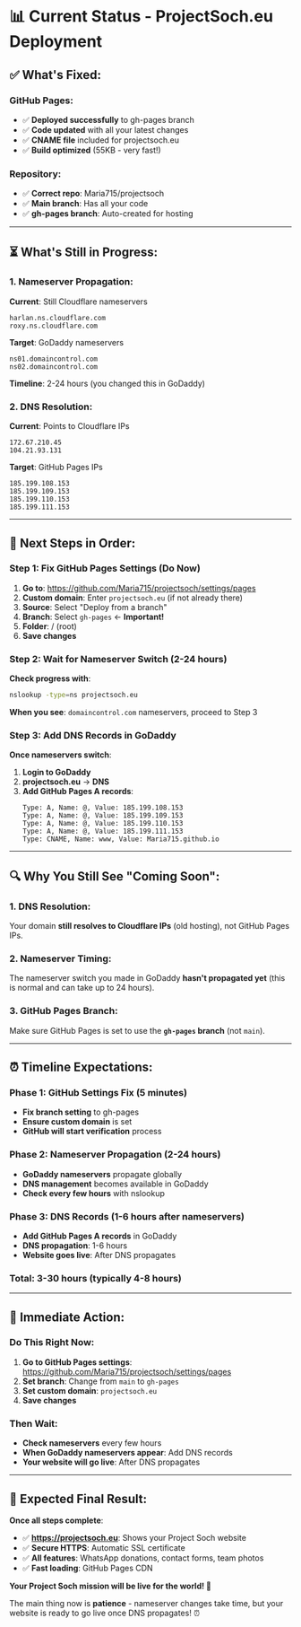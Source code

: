 # 📊 Current Status - ProjectSoch.eu Deployment

## ✅ What's Fixed:

### GitHub Pages:
- ✅ **Deployed successfully** to gh-pages branch
- ✅ **Code updated** with all your latest changes
- ✅ **CNAME file** included for projectsoch.eu
- ✅ **Build optimized** (55KB - very fast!)

### Repository:
- ✅ **Correct repo**: Maria715/projectsoch
- ✅ **Main branch**: Has all your code
- ✅ **gh-pages branch**: Auto-created for hosting

---

## ⏳ What's Still in Progress:

### 1. Nameserver Propagation:
**Current**: Still Cloudflare nameservers
```
harlan.ns.cloudflare.com
roxy.ns.cloudflare.com
```

**Target**: GoDaddy nameservers
```
ns01.domaincontrol.com  
ns02.domaincontrol.com
```

**Timeline**: 2-24 hours (you changed this in GoDaddy)

### 2. DNS Resolution:
**Current**: Points to Cloudflare IPs
```
172.67.210.45
104.21.93.131
```

**Target**: GitHub Pages IPs
```
185.199.108.153
185.199.109.153
185.199.110.153  
185.199.111.153
```

---

## 🎯 Next Steps in Order:

### Step 1: Fix GitHub Pages Settings (Do Now)
1. **Go to**: https://github.com/Maria715/projectsoch/settings/pages
2. **Custom domain**: Enter `projectsoch.eu` (if not already there)
3. **Source**: Select "Deploy from a branch"
4. **Branch**: Select `gh-pages` ← **Important!**
5. **Folder**: / (root)
6. **Save changes**

### Step 2: Wait for Nameserver Switch (2-24 hours)
**Check progress with**:
```bash
nslookup -type=ns projectsoch.eu
```

**When you see**: `domaincontrol.com` nameservers, proceed to Step 3

### Step 3: Add DNS Records in GoDaddy
**Once nameservers switch**:
1. **Login to GoDaddy**
2. **projectsoch.eu** → **DNS**
3. **Add GitHub Pages A records**:
   ```
   Type: A, Name: @, Value: 185.199.108.153
   Type: A, Name: @, Value: 185.199.109.153
   Type: A, Name: @, Value: 185.199.110.153
   Type: A, Name: @, Value: 185.199.111.153
   Type: CNAME, Name: www, Value: Maria715.github.io
   ```

---

## 🔍 Why You Still See "Coming Soon":

### 1. DNS Resolution:
Your domain **still resolves to Cloudflare IPs** (old hosting), not GitHub Pages IPs.

### 2. Nameserver Timing:
The nameserver switch you made in GoDaddy **hasn't propagated yet** (this is normal and can take up to 24 hours).

### 3. GitHub Pages Branch:
Make sure GitHub Pages is set to use the **`gh-pages` branch** (not `main`).

---

## ⏰ Timeline Expectations:

### Phase 1: GitHub Settings Fix (5 minutes)
- **Fix branch setting** to gh-pages
- **Ensure custom domain** is set
- **GitHub will start verification** process

### Phase 2: Nameserver Propagation (2-24 hours)
- **GoDaddy nameservers** propagate globally
- **DNS management** becomes available in GoDaddy
- **Check every few hours** with nslookup

### Phase 3: DNS Records (1-6 hours after nameservers)
- **Add GitHub Pages A records** in GoDaddy
- **DNS propagation**: 1-6 hours
- **Website goes live**: After DNS propagates

### Total: 3-30 hours (typically 4-8 hours)

---

## 🎯 Immediate Action:

### Do This Right Now:
1. **Go to GitHub Pages settings**: https://github.com/Maria715/projectsoch/settings/pages
2. **Set branch**: Change from `main` to `gh-pages`
3. **Set custom domain**: `projectsoch.eu`
4. **Save changes**

### Then Wait:
- **Check nameservers** every few hours
- **When GoDaddy nameservers appear**: Add DNS records
- **Your website will go live**: After DNS propagates

---

## 🌟 Expected Final Result:

**Once all steps complete**:
- ✅ **https://projectsoch.eu**: Shows your Project Soch website
- ✅ **Secure HTTPS**: Automatic SSL certificate
- ✅ **All features**: WhatsApp donations, contact forms, team photos
- ✅ **Fast loading**: GitHub Pages CDN

**Your Project Soch mission will be live for the world! 🚀**

The main thing now is **patience** - nameserver changes take time, but your website is ready to go live once DNS propagates! ⏰
